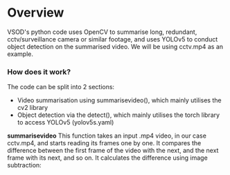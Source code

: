 # Overview
VSOD's python code uses OpenCV to summarise long, redundant, cctv/surveillance camera or similar footage, and uses YOLOv5 to conduct object detection on the summarised video. We will be using cctv.mp4 as an example.

### How does it work?
The code can be split into 2 sections:
* Video summarisation using summarisevideo(), which mainly utilises the cv2 library
* Object detection via the detect(), which mainly utilises the torch library to access YOLOv5 (yolov5s.yaml)

**summarisevideo**
This function takes an input .mp4 video, in our case cctv.mp4, and starts reading its frames one by one. It compares the difference between the first frame of the video with the next, and the next frame with its next, and so on. It calculates the difference using image subtraction:

